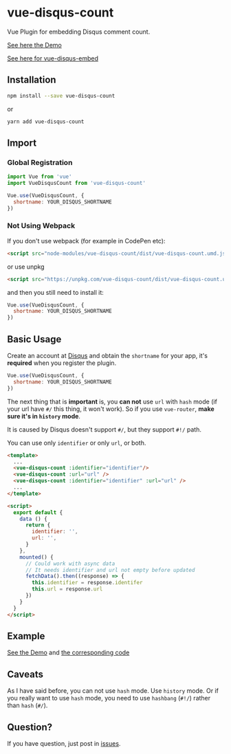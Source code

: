 # vue-disqus-count
Vue Plugin for embedding Disqus comment count.

[See here the Demo](https://alijaya.github.io/vue-disqus-count)

[See here for vue-disqus-embed](https://github.com/alijaya/vue-disqus-embed)

## Installation

```bash
npm install --save vue-disqus-count
```

or

```bash
yarn add vue-disqus-count
```

## Import

### Global Registration

```javascript
import Vue from 'vue'
import VueDisqusCount from 'vue-disqus-count'

Vue.use(VueDisqusCount, {
  shortname: YOUR_DISQUS_SHORTNAME
})
```

### Not Using Webpack

If you don't use webpack (for example in CodePen etc):

```html
<script src="node-modules/vue-disqus-count/dist/vue-disqus-count.umd.js"></script>
```

or use unpkg

```html
<script src="https://unpkg.com/vue-disqus-count/dist/vue-disqus-count.umd.js"></script>
```

and then you still need to install it:

```javascript
Vue.use(VueDisqusCount, {
  shortname: YOUR_DISQUS_SHORTNAME
})
```

## Basic Usage

Create an account at [Disqus](https://disqus.com/) and obtain the `shortname` for your app, 
it's **required** when you register the plugin.

```javascript
Vue.use(VueDisqusCount, {
  shortname: YOUR_DISQUS_SHORTNAME
})
```

The next thing that is **important** is, you **can not** use `url` with `hash` mode (if your url have `#/` this thing, it won't work).
So if you use `vue-router`, **make sure it's in `history` mode**.

It is caused by Disqus doesn't support `#/`, but they support `#!/` path.

You can use only `identifier` or only `url`, or both.

```html
<template>
  ...
  <vue-disqus-count :identifier="identifier"/>
  <vue-disqus-count :url="url" />
  <vue-disqus-count :identifier="identifier" :url="url" />
  ...
</template>

<script>
  export default {
    data () {
      return {
        identifier: '',
        url: '',
      }
    },
    mounted() {
      // Could work with async data
      // It needs identifier and url not empty before updated
      fetchData().then((response) => {
        this.identifier = response.identifer
        this.url = response.url
      })
    }
  }
</script>
```

## Example

[See the Demo](https://alijaya.github.io/vue-disqus-count) and [the corresponding code](https://github.com/alijaya/vue-disqus-count/blob/master/src/App.vue)

## Caveats

As I have said before, you can not use `hash` mode. Use `history` mode. Or if you really want to use `hash` mode, 
you need to use `hashbang` (`#!/`) rather than `hash` (`#/`).

## Question?

If you have question, just post in [issues](https://github.com/alijaya/vue-disqus-count/issues).